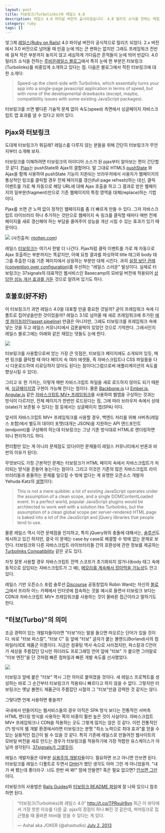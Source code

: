 ```yaml
---
layout: post
title: 터보링크(Turbolinks)와 레일스 4.0
description: 레일스 4.0 파이널 버전이 출시되었습니다. 4.0 릴리즈 소식을 전하는 레일스 블로그에서 비중있게 소개하고 있는 터보링크(Turbolinks)의 개념과 장단점 등을 소개합니다.
category: ruby 
tags: []
---
```


엊그제 [레일스(Ruby on Rails)](http://rubyonrails.org/) 4.0 파이널 버전이 공식적으로 릴리즈 되었다. 2.x 버전에서 3.0 버전으로 넘어올 때 만큼 눈에 띄는 큰 변화는 없지만 그래도 프레임워크 전반에 걸쳐 작은 부분까지 놓치지 않고 세심하게 가다듬은 흔적들이 눈에 띄어 반갑다. 4.0 릴리즈 소식을 전하는 [루비온레일스 블로그](http://weblog.rubyonrails.org/)에서 특히 눈에 띈 부분은 터보링크(Turbolinks)를 비중있게 소개하고 있다는 점. 다음은 블로그에서 적힌 터보링크에 대한 소개다:

> Speed-up the client-side with Turbolinks, which essentially turns your app into a single-page javascript application in terms of speed, but with none of the developmental drawbacks (except, maybe, compatibility issues with some existing JavaScript packages).

터보링크를 쓰면 별다른 기술적 문제 없이 속도(speed) 측면에서 싱글페이지 자바스크립트 앱 효과를 낼 수 있다고 되어 있다.

Pjax와 터보링크
-----

도대체 터보링크가 뭐길래? 레일스를 다루지 않는 분들을 위해 간단히 터보링크가 무언지부터 소개해 보자.

터보링크를 이해하려면 터보링크의 아이디어 소스가 된 pjax부터 알아보는 편이 간단할 것 같다. [Pjax](https://github.com/defunkt/jquery-pjax)는 pushState와 Ajax의 결합어다. 말 그대로 HTML5 [pushState](https://developer.mozilla.org/en-US/docs/Web/Guide/DOM/Manipulating_the_browser_history) 와 Ajax을 함께 사용하여 pushState 기능이 지원되는 브라우저에서 사용자가 웹페이지의 통상적인 링크를 클릭할 경우 전체 페이지를 갱신(full page refresh)하는 대신, 클릭 이벤트를 가로 채 자동으로 해당 URL에 대해 Ajax 호출을 하고 그 결과로 받은 웹페이지의 일부분(fragment)만으로 기존 웹페이지의 특정 영역을 대체(replace)하는 기법이다.

Pjax를 쓰면 큰 노력 없이 정적인 웹페이지를 좀 더 빠르게 만들 수 있다. 그저 자바스크립트 라이브러리 하나 추가하는 것만으로 웹페이지 속 링크를 클릭할 때마다 매번 전체 페이지를 새로 갱신해야 하는 부담을 줄여주어 성능을 개선 시킬 수 있는 효과가 있기 때문이다.

![](http://usefulpa.s3.amazonaws.com/images/2013/pjax-requests.jpg)
(사진출처: [ntotten.com](http://ntotten.com/2012/04/09/building-super-fast-web-apps-with-pjax/))

레일스 [터보링크](https://github.com/rails/turbolinks/)는 여기서 한발 더 나간다. Pjax처럼 클릭 이벤트를 가로 채 자동으로 Ajax 호출하는 부분까지는 똑같지만, 아예 요청 결과를 파싱하여 title 태그와 body 태그를 추출한 다음 기존 페이지에서 상응하는 부분만 대체 시킨다. 과히 [설정 보단 관례(convention over configuration)](http://en.wikipedia.org/wiki/Convention_over_configuration)를 우선하는 "레일스 스러운" 발상이다. 실제로 터보링크는 37signals의 대표적인 웹서비스인 Basecamp의 모바일 버전에 적용되어 [상당한 성능 개선 효과를 거둔](http://37signals.com/svn/posts/3269-behind-the-speed-basecamp-mobile) 것으로 알려져 있기도 하다.

호불호(好不好)
-----

이 터보링크가 과연 레일스 4.0을 대표할 만큼 중요한 것일까? 굳이 프레임워크 속에 디폴트로 집어넣을만한 것이었을까? 레일스 3.1로 넘어올 때 새로 프레임워크에 추가된 [에셋 파이프라인(asset pipeline)](http://guides.rubyonrails.org/asset_pipeline.html) 만큼은 아니지만, 그래도 터보링크를 프레임워크 속에 넣는 것을 두고 레일스 커뮤니티에서 갑론을박이 있었던 것으로 기억한다. 그래서인지 레일스 블로그에는 아래와 같은 재밌는 댓들도 눈에 띈다.

![](http://usefulpa.s3.amazonaws.com/images/2013/idonotlinkturbolinks.png)

터보링크를 사용함으로써 얻는 가장 큰 잇점은, 터보링크 페이지에도 소개되어 있듯, 매번 링크를 클릭할 때 마다 페이지 속 여러 에셋들, 즉 자바스크립트나 CSS 파일들을 다시 다운로드하여 리로딩하지 않아도 된다는 점이다(그럼으로써 애플리케이션의 속도를 향상시킬 수 있다). 

그리고 또 한 가지는, 이렇게 매번 자바스크립트 파일을 새로 로드하지 않아도 되기 때문에, [싱글페이지앱](http://en.wikipedia.org/wiki/Single-page_application) 구현이 가능해 진다는 점이다. 물론 [Backbone.js](http://backbonejs.org/) 나 [Ember.js](http://emberjs.com/), [Angular.js](http://angularjs.org/) 같은 [자바스크립트 MV* 프레임워크](http://todomvc.com/)를 사용하여 웹앱을 구성하는 것과는 방식이 다르지만, 전체 페이지가 한번만 로드된다는 점, 그에 따라 브라우저 속에서 상태(state)가 보존될 수 있다는 점 등에서는 싱글페이지 앱(SPA) 이다.

앞서의 자바스크립트 MV* 프레임워크를 사용할 경우, 백엔드 처리를 위해 서버측(레일스 포함)에서 별도의 데이터 포맷(대개는 JSON)을 지원하는 API 엔드포인트(endpoint)를 구성해야 하는데 터보링크는 그냥 기존 방식대로 HTML로 렌더링하면 되니 편리하기도 하다.

편리함만 있는 게 아니라 문제점도 있다(이런 문제들이 레일스 커뮤니티에서  반론과 비판의 이유가 된다).

무엇보다도 가장 근본적인 문제는 터보링크가 HTML 페이지 속에서 자바스크립트가 처리되는 방식을 흔들어 놓는다는 점이다. 그리고 이것은 기존의 많은 자바스크립트 라이브러리들과 충돌하는 문제를 일으킬 수 밖에 없다는 게 유명한 오픈소스 개발자 Yehuda Katz의 [설명](https://plus.google.com/106300407679257154689/posts/A65agXRynUn)이다:

> This is not a mere quibble: a lot of existing JavaScript operates under the assumption of a clean scope, and a single DOMContentLoaded event. In a perfect world, popular JavaScript plugins would be architected to work well with a solution like Turbolinks, but the assumption of a clean global scope per server-rendered HTML page is baked into a lot of the JavaScript and jQuery libraries that people tend to use.

물론 레일스 역시 이런 문제점을 인지하고, 특히 jQuery와의 충돌에 대해서는, [솔루션](https://github.com/kossnocorp/jquery.turbolinks)도 제시하고 있긴 하지만,  결국 이 문제는 case by case로 해결할 수 밖에 없는 문제로 보인다. 터보링크와 다른 자바스크립트 라이브러리들 간의 호환성에 관한 정보를 제공하는 [Turbolinks Compatibility](http://reed.github.io/turbolinks-compatibility/) 같은 곳도 있다. 

자칫 잘못 사용할 경우 자바스크립트 전역 스코프가 초기화되지 않거나(body 태그 속에 동적으로 삽입되는 자바스크립트가 그 예), [메모리를 계속해서 잡아먹을 가능성](http://staal.io/blog/2013/01/18/dangers-of-turbolinks/)도 안고 있다. 

레일스 기반 오픈소스 포럼 솔루션 [Discourse](http://www.discourse.org/) 공동창업자 Robin Ward는 자신의 [블로그](http://eviltrout.com/2013/01/06/turbolinks-and-the-prague-effect.html)에서 프라하 어느 카페에서 인터넷에 접속하는 것을 예시로 들면서 터보링크 보다는 CDN과 자바스크립트 MV* 프레임워크를 사용하는 것이 올바른 접근이라고 말하기도 한다. 

"터보(Turbo)"의 의미
-----

조금 경력이 있는 개발자들이라면  "터보"라는 말을 들으면 떠오르는 단어가 있을 것이다. 바로 "터보 파스칼", "터보 C" 등 앞에 "터보" 글자가 붙는 볼랜드(Borland)사의 컴파일러/IDE 제품군 이름이다. 지금은 컴퓨팅 역사 속으로 사라졌지만, 파스칼과 C언어가 세상을 주름잡던 당시만 하더라도 프로그래밍 언어 앞에 "터보" 가 붙으면 그야말로 "터보 엔진"을 단 것처럼 빠른 컴파일과 빠른 개발 속도를 선사했었다.

![](http://usefulpa.s3.amazonaws.com/images/2013/porsche-turbolinks.jpg)

터보링크 앞에 붙은 "터보" 역시 그런 의미로 붙여졌을 것이다. 새 레일스 프로젝트를 생성하는 바로 그 순간부터 터보링크가 적용되니 빠르다고 하지 않을 수 없다. 그렇지만 터보링크는 옛날 볼랜드 제품군이 주름잡던 시절의 그 "터보"만큼 강력한 것 같지는 않다. 

그렇다면 언제 사용하면 좋을까?

국내에서 만들어지는 웹서비스들의 경우 아직은 SPA 방식 보다는 전통적인 서버측 HTML 렌더링 방식을 사용하는 쪽의 비중이 훨씬 높은 것이 사실이다. 자바스크립트 MV* 프레임워크나 CDN을 적용하는 곳도 그렇게 많지는 않은 것 같다. 이런 전통적인(?) 방식의 웹 개발 환경에서라면 터보링크는 분명  "최소 노력으로 최대 효과"를 얻을 수 있는 실용적인 접근이 될 수 있을 것 같다. 특히 기존에 레일스로 만들어진 웹사이트의 모바일 버전을 새로 만드는 경우가 터보링크를 적용하기에 가장 적합한 유스케이스가 아닐까 생각된다. [37signals가 그랬듯이]((http://37signals.com/svn/posts/3269-behind-the-speed-basecamp-mobile)).

레일스 개발자들은 대부분 [실용주의 개발자](http://www.insightbook.co.kr/books/ppp/%EC%8B%A4%EC%9A%A9%EC%A3%BC%EC%9D%98-%ED%94%84%EB%A1%9C%EA%B7%B8%EB%9E%98%EB%A8%B8)들이다. 필요하면 쓰고 아니면 안쓰면 된다.  터보링크를 레일스 디폴트로 두면서 [DHH](http://37signals.com/svn/writers/dhh)가 했던 생각도 아마 그런 게 아니었을까. "내가 써 봤는데 좋더라구. 너도 한번 써 봐!" 맘에 안들면? 혹은 필요 없으면? [안쓰면 그만](http://blog.steveklabnik.com/posts/2013-06-25-removing-turbolinks-from-rails-4)이다.

터보링크의 사용법은 [Rails Guides](http://guides.rubyonrails.org/working_with_javascript_in_rails.html#turbolinks)와 [터보링크 README 파일](https://github.com/rails/turbolinks/blob/master/README.md)에 잘 나와 있으니 참조하면 된다.

<blockquote class="twitter-tweet"><p>“터보링크(Turbolinks)와 레일스 4.0” <a href="http://t.co/TPRxulr6vn">http://t.co/TPRxulr6vn</a> 최근 이 바닥에서 가장 핫한 이슈를 다룬 글. pjax의 장점이 하나 빠진 것 같은데, 퍼머링크로 접근했을 때 올바른 html을 얻을 수 있다는 게 있다.</p>&mdash; Ashal aka JOKER (@ahastudio) <a href="https://twitter.com/ahastudio/statuses/351937932019503108">July 2, 2013</a></blockquote>
<!-- <script async src="//platform.twitter.com/widgets.js" charset="utf-8"></script> -->


